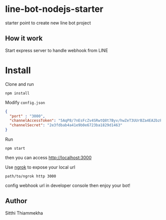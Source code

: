 # line-bot-nodejs-starter
starter point to create new line bot project

## How it work
Start express server to handle webhook from LINE

# Install
Clone and run
```
npm install
```
Modify `config.json`
```json
{
  "port" : "3000",
  "channelAccessToken": "5AqP8/7nEsFcZv4SRwtQ8t7Byv/hwZeT3UUrBZa4EA2bzP2bsE9EIk/vmcCv3jpVLk/QypO4XVyGmmasgvWNKAugE3IlkMOuUWQii1x39G4W9xUAF2QmVquR/KtSG7GMOfdPYdyqP414zQdGfiQd2QdB04t89/1O/w1cDnyilFU=",
  "channelSecret": "2e3fdbab4a41e9b0e6723ba1829d1463"
}
```
Run
```
npm start
```
then you can access [http://localhost:3000](http://localhost:3000)

Use [ngrok](https://ngrok.com/) to expose your local url
```
path/to/ngrok http 3000
```
config webhook url in developer console then enjoy your bot!

## Author
Sitthi Thiammekha
